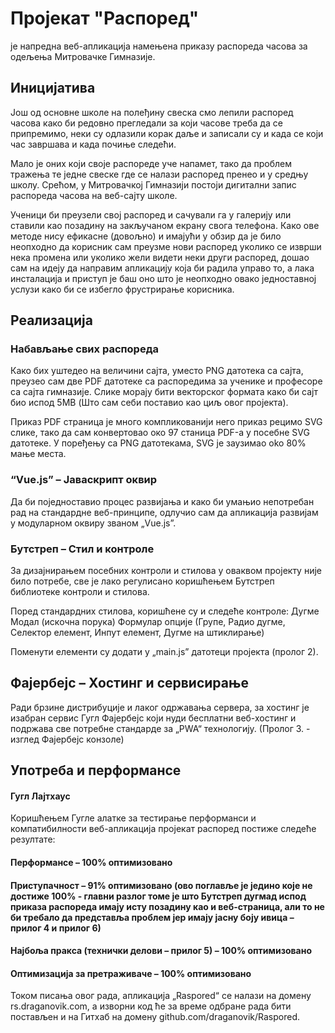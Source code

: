 # Пројекат "Распоред"
је напредна веб-апликација намењена приказу распореда часова за одељења Митровачке Гимназије.

## Иницијатива 

Још од основне школе на полеђину свеска смо лепили распоред часова како би редовно прегледали за који часове треба да се припремимо, неки су одлазили корак даље и записали су и када се који час завршава и када почиње следећи. 

Мало је оних који своје распореде уче напамет, тако да проблем тражења те једне свеске где се налази распоред пренео и у средњу школу. Срећом, у Митровачкој Гимназији постоји дигитални запис распореда часова на веб-сајту школе. 

Ученици би преузели свој распоред и сачували га у галерију или ставили као позадину на закључаном екрану свога телефона. Како ове методе нису ефикасне (довољно) и имајући у обзир да је било неопходно да корисник сам преузме нови распоред уколико се изврши нека промена или уколико жели видети неки други распоред, дошао сам на идеју да направим апликацију која би радила управо то, а лака инсталација и приступ је баш оно што је неопходно овако једноставној услузи како би се избегло фрустрирање корисника. 

## Реализација 

### Набављање свих распореда 

Како бих уштедео на величини сајта, уместо PNG датотека са сајта, преузео сам две PDF датотеке са распоредима за ученике и професоре са сајта гимназије. Слике морају бити векторског формата како би сајт био испод 5MB (Што сам себи поставио као циљ овог пројекта). 

Приказ PDF страница је много компликованији него приказ рецимо SVG слике, тако да сам конвертовао око 97 станица PDF-а у посебне SVG датотеке. У поређењу са PNG датотекама, SVG је заузимао oko 80% мање места. 

### “Vue.js” – Јаваскрипт оквир 

Да би поједноставио процес развијања и како би умањио непотребан рад на стандардне веб-принципе, одлучио сам да апликација развијам у модуларном оквиру званом „Vue.js”. 

### Бутстреп – Стил и контроле 

За дизајнирањем посебних контроли и стилова у оваквом пројекту није било потребе, све је лако регулисано коришћењем Бутстреп библиотеке контроли и стилова. 

  Поред стандардних стилова, коришћене су и следеће контроле: 
  Дугме 
  Модал (искочна порука) 
  Формулар опције (Групе, Радио дугме, Селектор елемент, Инпут елемент, Дугме на           штиклирање) 

Поменути елементи су додати у „main.js” датотеци пројекта (пролог 2). 

## Фајербејс – Хостинг и сервисирање 

Ради брзине дистрибуције и лаког одржавања сервера, за хостинг је изабран сервис Гугл Фајербејс који нуди бесплатни веб-хостинг и подржава све потребне стандарде за „PWA“ технологију. (Пролог 3. - изглед Фајербејс конзоле) 

## Употреба и перформансе 

#### Гугл Лајтхаус

Коришћењем Гугле алатке за тестирање перформанси и компатибилности веб-апликација пројекат распоред постиже следеће резултате: 

#### Перформансе – 100% оптимизовано 

#### Приступачност – 91% оптимизовано (ово поглавље је једино које не достиже 100% - главни разлог томе је што Бутстреп дугмад испод приказа распореда имају исту позадину као и веб-страница, али то не би требало да представља проблем јер имају јасну боју ивица – прилог 4 и прилог 6)  

#### Најбоља пракса (технички делови – прилог 5) – 100% оптимизовано 

#### Оптимизација за претраживаче – 100% оптимизовано 

 

Током писања овог рада, апликација „Raspored“ се налази на домену rs.draganovik.com, а изворни код ће за време одбране рада бити постављен и на Гитхаб на домену github.com/draganovik/Raspored. 
